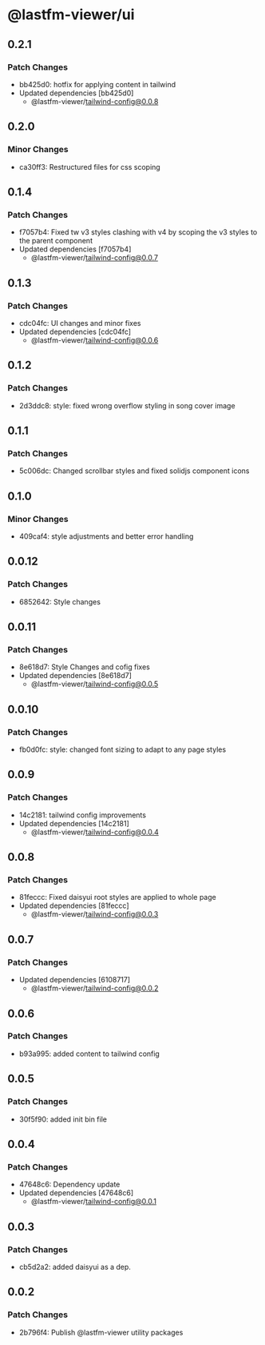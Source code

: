 # @lastfm-viewer/ui

## 0.2.1

### Patch Changes

- bb425d0: hotfix for applying content in tailwind
- Updated dependencies [bb425d0]
    - @lastfm-viewer/tailwind-config@0.0.8

## 0.2.0

### Minor Changes

- ca30ff3: Restructured files for css scoping

## 0.1.4

### Patch Changes

- f7057b4: Fixed tw v3 styles clashing with v4 by scoping the v3 styles to the parent component
- Updated dependencies [f7057b4]
    - @lastfm-viewer/tailwind-config@0.0.7

## 0.1.3

### Patch Changes

- cdc04fc: UI changes and minor fixes
- Updated dependencies [cdc04fc]
    - @lastfm-viewer/tailwind-config@0.0.6

## 0.1.2

### Patch Changes

- 2d3ddc8: style: fixed wrong overflow styling in song cover image

## 0.1.1

### Patch Changes

- 5c006dc: Changed scrollbar styles and fixed solidjs component icons

## 0.1.0

### Minor Changes

- 409caf4: style adjustments and better error handling

## 0.0.12

### Patch Changes

- 6852642: Style changes

## 0.0.11

### Patch Changes

- 8e618d7: Style Changes and cofig fixes
- Updated dependencies [8e618d7]
    - @lastfm-viewer/tailwind-config@0.0.5

## 0.0.10

### Patch Changes

- fb0d0fc: style: changed font sizing to adapt to any page styles

## 0.0.9

### Patch Changes

- 14c2181: tailwind config improvements
- Updated dependencies [14c2181]
    - @lastfm-viewer/tailwind-config@0.0.4

## 0.0.8

### Patch Changes

- 81feccc: Fixed daisyui root styles are applied to whole page
- Updated dependencies [81feccc]
    - @lastfm-viewer/tailwind-config@0.0.3

## 0.0.7

### Patch Changes

- Updated dependencies [6108717]
    - @lastfm-viewer/tailwind-config@0.0.2

## 0.0.6

### Patch Changes

- b93a995: added content to tailwind config

## 0.0.5

### Patch Changes

- 30f5f90: added init bin file

## 0.0.4

### Patch Changes

- 47648c6: Dependency update
- Updated dependencies [47648c6]
    - @lastfm-viewer/tailwind-config@0.0.1

## 0.0.3

### Patch Changes

- cb5d2a2: added daisyui as a dep.

## 0.0.2

### Patch Changes

- 2b796f4: Publish @lastfm-viewer utility packages
